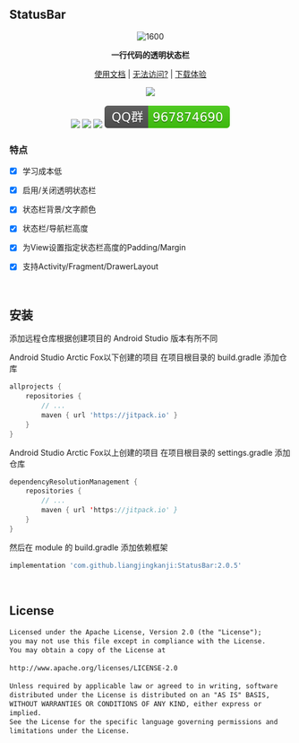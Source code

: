 ## StatusBar

<p align="center"><img src="https://i.imgur.com/o18sw7W.jpg" alt="1600" width="50%"/></p>

<p align="center"><strong>一行代码的透明状态栏</strong></p>

<p align="center">
<a href="http://liangjingkanji.github.io/StatusBar/">使用文档</a>
| <a href="https://github.com/liangjingkanji/document/blob/master/visit-pages.md">无法访问?</a>
| <a href="https://github.com/liangjingkanji/StatusBar/releases/download/2.0.5/StatusBar.apk">下载体验</a>
</p>

<p align="center"><img src="https://i.imgur.com/bAaaokr.png" width="400"/></p>

<p align="center">
<a href="https://jitpack.io/#liangjingkanji/StatusBar"><img src="https://jitpack.io/v/liangjingkanji/StatusBar.svg"/></a>
<img src="https://img.shields.io/badge/language-kotlin-orange.svg"/>
<img src="https://img.shields.io/badge/license-Apache-blue"/>
<img src="https://raw.githubusercontent.com/liangjingkanji/liangjingkanji/master/img/group.svg"/>
</p>

### 特点

- [x] 学习成本低
- [x] 启用/关闭透明状态栏
- [x] 状态栏背景/文字颜色
- [x] 状态栏/导航栏高度
- [x] 为View设置指定状态栏高度的Padding/Margin
- [x] 支持Activity/Fragment/DrawerLayout


<br>

## 安装

添加远程仓库根据创建项目的 Android Studio 版本有所不同

Android Studio Arctic Fox以下创建的项目 在项目根目录的 build.gradle 添加仓库

```groovy
allprojects {
    repositories {
        // ...
        maven { url 'https://jitpack.io' }
    }
}
```

Android Studio Arctic Fox以上创建的项目 在项目根目录的 settings.gradle 添加仓库

```kotlin
dependencyResolutionManagement {
    repositories {
        // ...
        maven { url 'https://jitpack.io' }
    }
}
```

然后在 module 的 build.gradle 添加依赖框架

```groovy
implementation 'com.github.liangjingkanji:StatusBar:2.0.5'
```

<br>

## License

```
Licensed under the Apache License, Version 2.0 (the "License");
you may not use this file except in compliance with the License.
You may obtain a copy of the License at

http://www.apache.org/licenses/LICENSE-2.0

Unless required by applicable law or agreed to in writing, software
distributed under the License is distributed on an "AS IS" BASIS,
WITHOUT WARRANTIES OR CONDITIONS OF ANY KIND, either express or implied.
See the License for the specific language governing permissions and
limitations under the License.
```
